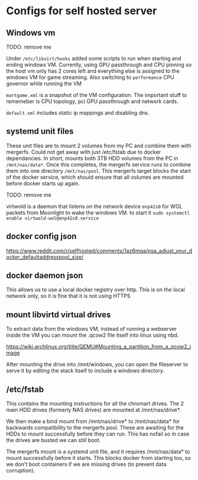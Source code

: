 # Configs for self hosted server

## Windows vm

TODO: remove me

Under `/etc/libvirt/hooks` added some scripts to run when starting and ending windows VM. Currently, using GPU passthrough and CPU pinning so the host vm only has 2 cores left and everything else is assigned to the windows VM for game streaming. Also switching to `performance` CPU governor while running the VM

`martgame.xml` is a snapshot of the VM configuration. The important stuff to rememeber is CPU topology, pci GPU passthrough and network cards. 

`default.xml` includes static ip mappings and disabling dns.


## systemd unit files

These unit files are to mount 2 volumes from my PC and combine them with mergerfs. Could not get away with just /etc/fstab due to docker dependancies. In short, mounts both 3TB HDD volumes from the PC in `/mnt/nas/data*`. Once this completes, the mergerfs service runs to combine them into one directory `/mnt/nas/pool`. This mergerfs target blocks the start of the docker service, which should ensure that all volumes are mounted before docker starts up again.

TODO: remove me

virtwold is a daemon that listens on the network device `enp42s0` for WOL packets from Moonlight to wake the windows VM. to start it `sudo systemctl enable virtwold-wol@enp42s0.service`

## docker config json

https://www.reddit.com/r/selfhosted/comments/1az6mqa/psa_adjust_your_docker_defaultaddresspool_size/

## docker daemon json

This allows us to use a local docker registry over http. This is on the local network only, so it is fine that it is not using HTTPS

## mount libvirtd virtual drives

To extract data from the windows VM, instead of running a webserver inside the VM you can mount the .qcow2 file itself into linux using nbd.

https://wiki.archlinux.org/title/QEMU#Mounting_a_partition_from_a_qcow2_image

After mounting the drive into /mnt/windows, you can open the fileserver to serve it by editing the stack itself to include a windows directory.

## /etc/fstab
This contains the mounting instructions for all the chromart drives. The 2 main HDD drives (formerly NAS drives) are mounted at /mnt/nas/drive*. 

We then make a bind mount from /mnt/nas/drive* to /mnt/nas/data* for backwards compatibility to the mergerfs pool. These are awaiting for the HDDs to mount successfully before they can run. This has nofail so in case the drives are busted we can still boot.

The mergerfs mount is a systemd unit file, and it requires /mnt/nas/data* to mount successfully before it starts. This blocks docker from starting too, so we don't boot containers if we are missing drives (to prevent data corruption).
